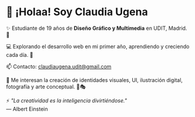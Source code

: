 # 👋 ¡Holaa! Soy Claudia Ugena

✨ Estudiante de 19 años de **Diseño Gráfico y Multimedia** en UDIT, Madrid. 🌟

💻 Explorando el desarrollo web en mi primer año, aprendiendo y creciendo cada día. 🚀

📫 Contacto: claudiaugena.udit@gmail.com

🎨 Me interesan la creación de identidades visuales, UI, ilustración digital, fotografía y arte conceptual. 📸🎭

⚡ _"La creatividad es la inteligencia divirtiéndose."_  
— Albert Einstein